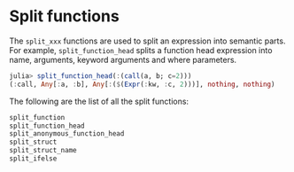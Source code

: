 # Split functions

The `split_xxx` functions are used to split an expression into semantic parts. For example, 
`split_function_head` splits a function head expression into name, arguments, keyword
arguments and where parameters.

```julia
julia> split_function_head(:(call(a, b; c=2)))
(:call, Any[:a, :b], Any[:($(Expr(:kw, :c, 2)))], nothing, nothing)
```

The following are the list of all the split functions:

```julia
split_function
split_function_head
split_anonymous_function_head
split_struct
split_struct_name
split_ifelse
```